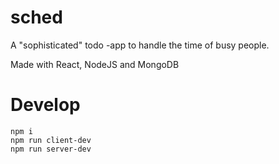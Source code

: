# sched
A "sophisticated" todo -app to handle the time of busy people.

Made with React, NodeJS and MongoDB

# Develop

```
npm i
npm run client-dev
npm run server-dev
```
